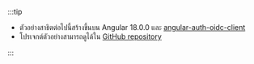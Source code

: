 :::tip

- ตัวอย่างสาธิตต่อไปนี้สร้างขึ้นบน Angular 18.0.0 และ [angular-auth-oidc-client](https://github.com/damienbod/angular-auth-oidc-client)
- โปรเจกต์ตัวอย่างสามารถดูได้ใน [GitHub repository](https://github.com/logto-io/js/tree/master/packages/angular-sample)

:::
